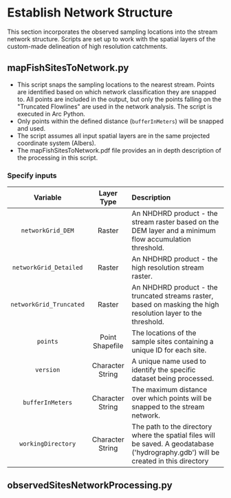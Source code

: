 # Establish Network Structure

This section incorporates the observed sampling locations into the stream network structure. Scripts are set up to work with the spatial layers of the custom-made delineation of high resolution catchments. 



## mapFishSitesToNetwork.py

- This script snaps the sampling locations to the nearest stream. Points are identified based on which network classification they are snapped to. All points are included in the output, but only the points falling on the "Truncated Flowlines" are used in the network analysis. The script is executed in Arc Python.
- Only points within the defined distance (`bufferInMeters`) will be snapped and used. 
- The script assumes all input spatial layers are in the same projected coordinate system (Albers).
- The mapFishSitesToNetwork.pdf file provides an in depth description of the processing in this script.

### Specify inputs

|      Variable           |    Layer Type    |                                    Description                                                                                       |
|      :-----:            |   :----------:   |                                   :-----------                                                                                       |
| `networkGrid_DEM`       | Raster           | An NHDHRD product - the stream raster based on the DEM layer and a minimum flow accumulation threshold.                              |
| `networkGrid_Detailed`  | Raster           | An NHDHRD product - the high resolution stream raster.                                                                               |
| `networkGrid_Truncated` | Raster           | An NHDHRD product - the truncated streams raster, based on masking the high resolution layer to the threshold.                       | 
| `points`                | Point Shapefile  | The locations of the sample sites containing a unique ID for each site.                                                              |
| `version`               | Character String | A unique name used to identify the specific dataset being processed.                                                                 |
| `bufferInMeters`        | Character String | The maximum distance over which points will be snapped to the stream network.                                                        |
| `workingDirectory`      | Character String | The path to the directory where the spatial files will be saved. A geodatabase ('hydrography.gdb') will be created in this directory |



## observedSitesNetworkProcessing.py
